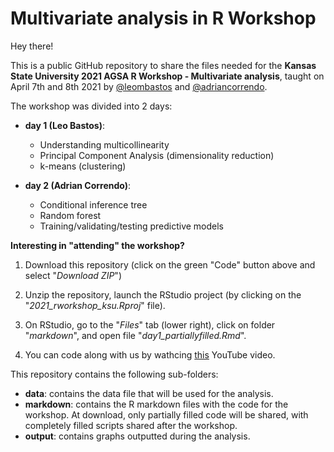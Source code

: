# Multivariate analysis in R Workshop  

Hey there!  

This is a public GitHub repository to share the files needed for the **Kansas State University 2021 AGSA R Workshop - Multivariate analysis**, taught on April 7th and 8th 2021 by [@leombastos](https://github.com/leombastos) and [@adriancorrendo](https://github.com/adriancorrendo).    

The workshop was divided into 2 days:  
- **day 1 (Leo Bastos)**: 
    - Understanding multicollinearity  
    - Principal Component Analysis  (dimensionality reduction)
    - k-means (clustering)  

- **day 2 (Adrian Correndo)**:  
    - Conditional inference tree  
    - Random forest  
    - Training/validating/testing predictive models  

**Interesting in "attending" the workshop?**  

1. Download this repository (click on the green "Code" button above and select "*Download ZIP*")  

2. Unzip the repository, launch the RStudio project (by clicking on the "*2021_rworkshop_ksu.Rproj*" file).  

3. On RStudio, go to the "*Files*" tab (lower right), click on folder "*markdown*", and open file "*day1_partiallyfilled.Rmd*".  

4. You can code along with us by wathcing [this](https://www.youtube.com/watch?v=JsTQctso1nM&list=PL1uGGoCGo1lZ_LniV0_aiPNJUKny1j0Kv&index=6) YouTube video.  



This repository contains the following sub-folders:  
- **data**: contains the data file that will be used for the analysis.  
- **markdown**: contains the R markdown files with the code for the workshop. At download, only partially filled code will be shared, with completely filled scripts shared after the workshop.  
- **output**: contains graphs outputted during the analysis.  


